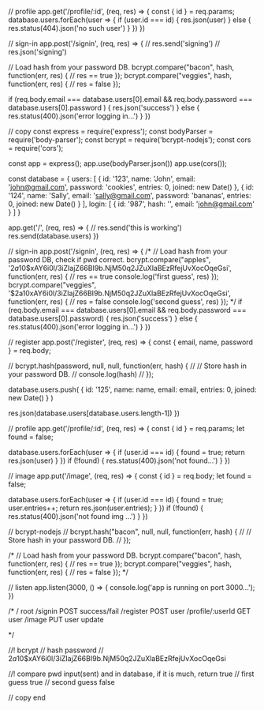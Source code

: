 // profile
app.get('/profile/:id', (req, res) => {
  const { id } = req.params;
  database.users.forEach(user => {
    if (user.id === id) {
      res.json(user)
    } else {
      res.status(404).json('no such user')
    }
  })
})

// sign-in
app.post('/signin', (req, res) => {
  // res.send('signing')
  // res.json('signing')

  // Load hash from your password DB.
  bcrypt.compare("bacon", hash, function(err, res) {
    // res == true
  });
  bcrypt.compare("veggies", hash, function(err, res) {
    // res = false
  });

  if (req.body.email === database.users[0].email 
      && req.body.password === database.users[0].password 
    ) {
      res.json('success')
  } else {
    res.status(400).json('error logging in...')
  }
})


// copy
const express = require('express');
const bodyParser = require('body-parser');
const bcrypt = require('bcrypt-nodejs');
const cors = require('cors');

const app = express();
app.use(bodyParser.json())
app.use(cors());

const database = {
  users: [
    {
      id: '123',
      name: 'John',
      email: 'john@gmail.com',
      password: 'cookies',
      entries: 0,
      joined: new Date()
    },
    {
      id: '124',
      name: 'Sally',
      email: 'sally@gmail.com',
      password: 'bananas',
      entries: 0,
      joined: new Date()
    }
  ],
  login: [
    {
      id: '987',
      hash: '',
      email: 'john@gmail.com'
    }
  ]
}

app.get('/', (req, res) => {
  // res.send('this is working')
  res.send(database.users)
})

// sign-in
app.post('/signin', (req, res) => {
  /*
  // Load hash from your password DB, check if pwd correct.
  bcrypt.compare("apples", '$2a$10$xAY6i0l/3iZIajZ66BI9b.NjM50q2JZuXlaBEzRfejUvXocOqeGsi', function(err, res) {
    // res == true
    console.log('first guess', res)
  });
  bcrypt.compare("veggies", '$2a$10$xAY6i0l/3iZIajZ66BI9b.NjM50q2JZuXlaBEzRfejUvXocOqeGsi', function(err, res) {
    // res = false
    console.log('second guess', res)
  });
  */
  if (req.body.email === database.users[0].email &&
      req.body.password === database.users[0].password) {
    res.json('success')
  } else {
    res.status(400).json('error logging in...')
  }
})

// register
app.post('/register', (req, res) => {
  const { email, name, password } = req.body;

  // bcrypt.hash(password, null, null, function(err, hash) {
  //   // Store hash in your password DB.
  //   console.log(hash)
  // });

  database.users.push(
    {
      id: '125',
      name: name,
      email: email,
      entries: 0,
      joined: new Date()
    }
  )

  res.json(database.users[database.users.length-1])
})

// profile
app.get('/profile/:id', (req, res) => {
  const { id } = req.params;
  let found = false;

  database.users.forEach(user => {
    if (user.id === id) {
      found = true;
      return res.json(user)
    } 
  })
  if (!found) {
    res.status(400).json('not found...')
  }
})

// image
app.put('/image', (req, res) => {
  const { id } = req.body;
  let found = false;

  database.users.forEach(user => {
    if (user.id === id) {
      found = true;
      user.entries++;
      return res.json(user.entries);
    }
  })
  if (!found) {
    res.status(400).json('not found img ...')
  }
})

// bcrypt-nodejs
// bcrypt.hash("bacon", null, null, function(err, hash) {
//   // Store hash in your password DB.
// });

/*
// Load hash from your password DB.
bcrypt.compare("bacon", hash, function(err, res) {
  // res == true
});
bcrypt.compare("veggies", hash, function(err, res) {
  // res = false
});
*/

// listen
app.listen(3000, () => {
  console.log('app is running on port 3000...');
})

/* 
  /                   root
  /signin             POST success/fail
  /register           POST user
  /profile/:userId    GET  user
  /image              PUT  user update

*/


//! bcrypt
// hash password
// $2a$10$xAY6i0l/3iZIajZ66BI9b.NjM50q2JZuXlaBEzRfejUvXocOqeGsi

//! compare pwd input(sent) and in database, if it is much, return true
// first guess true
// second guess false

// copy end